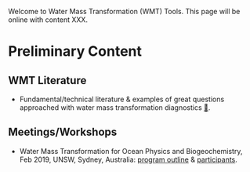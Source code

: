 Welcome to Water Mass Transformation (WMT) Tools. This page will be online with content XXX.

# Preliminary Content

## WMT Literature
* Fundamental/technical literature & examples of great questions approached with water mass transformation diagnostics [:link:](./literature/).

## Meetings/Workshops
* Water Mass Transformation for Ocean Physics and Biogeochemistry, Feb 2019, UNSW, Sydney, Australia: [program outline](https://www.maths.unsw.edu.au/events/2019-02/water-mass-transformation-for-ocean-physics-and-biogeochemistry) & [participants](src/wmt_workshop_2019.jpg).
